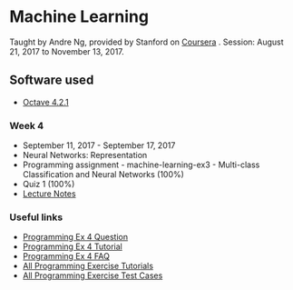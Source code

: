 # Machine Learning

Taught by Andre Ng, provided by Stanford on [Coursera](https://www.coursera.org/learn/machine-learning/) . Session: August 21, 2017 to November 13, 2017.

## Software used

* [Octave 4.2.1](https://ftp.gnu.org/gnu/octave/windows/octave-4.2.1-w64-installer.exe)

### Week 4

* September 11, 2017 - September 17, 2017
* Neural Networks: Representation
* Programming assignment - machine-learning-ex3 - Multi-class Classification and Neural Networks (100%)
* Quiz 1 (100%)
* [Lecture Notes](https://www.coursera.org/learn/machine-learning/resources/RmTEz)

### Useful links

* [Programming Ex 4 Question](https://www.coursera.org/learn/machine-learning/programming/AiHgN/neural-network-learning)
* [Programming Ex 4 Tutorial](https://www.coursera.org/learn/machine-learning/resources/Uuxg6)
* [Programming Ex 4 FAQ](https://www.coursera.org/learn/machine-learning/discussions/weeks/5/threads/ag_zHUGDEeaXnBKVQldqyw)
* [All Programming Exercise Tutorials](https://www.coursera.org/learn/machine-learning/discussions/all/threads/m0ZdvjSrEeWddiIAC9pDDA)
* [All Programming Exercise Test Cases](https://www.coursera.org/learn/machine-learning/discussions/all/threads/0SxufTSrEeWPACIACw4G5w)
